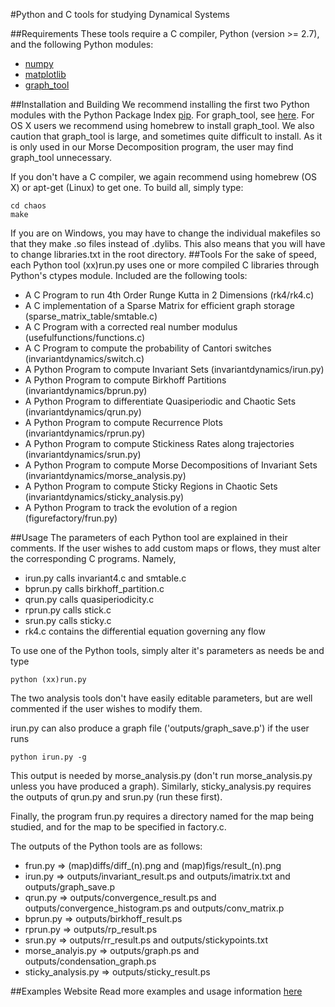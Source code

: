#Python and C tools for studying Dynamical Systems

##Requirements
These tools require a C compiler, Python (version >= 2.7), and the following Python modules:
- [numpy](http://www.numpy.org/)
- [matplotlib](http://matplotlib.org/)
- [graph_tool](https://graph-tool.skewed.de/)

##Installation and Building
We recommend installing the first two Python modules with the Python Package Index [pip](https://pypi.python.org/pypi/pip).
For graph\_tool, see [here](https://graph-tool.skewed.de/download). For OS X users we recommend using homebrew to install graph\_tool. We also caution that graph\_tool is large, and sometimes quite difficult to install. As it is only used in our Morse Decomposition program, the user may find graph\_tool unnecessary.

If you don't have a C compiler, we again recommend using homebrew (OS X) or apt-get (Linux) to get one. To build all, simply type:

```
cd chaos
make
```

If you are on Windows, you may have to change the individual makefiles so that they make .so files instead of .dylibs. This also means that you will have to change libraries.txt in the root directory. 
##Tools
For the sake of speed, each Python tool (xx)run.py uses one or more compiled C libraries through Python's ctypes module. Included are the following tools:
 - A C Program to run 4th Order Runge Kutta in 2 Dimensions (rk4/rk4.c)
 - A C implementation of a Sparse Matrix for efficient graph storage (sparse\_matrix\_table/smtable.c)
 - A C Program with a corrected real number modulus (usefulfunctions/functions.c)
 - A C Program to compute the probability of Cantori switches (invariantdynamics/switch.c)
 - A Python Program to compute Invariant Sets (invariantdynamics/irun.py)
 - A Python Program to compute Birkhoff Partitions (invariantdynamics/bprun.py)
 - A Python Program to differentiate Quasiperiodic and Chaotic Sets (invariantdynamics/qrun.py)
 - A Python Program to compute Recurrence Plots (invariantdynamics/rprun.py)
 - A Python Program to compute Stickiness Rates along trajectories (invariantdynamics/srun.py)
 - A Python Program to compute Morse Decompositions of Invariant Sets (invariantdynamics/morse_analysis.py)
 - A Python Program to compute Sticky Regions in Chaotic Sets (invariantdynamics/sticky_analysis.py)
 - A Python Program to track the evolution of a region (figurefactory/frun.py)

##Usage
The parameters of each Python tool are explained in their comments. If the user wishes to add custom maps or flows, they must alter the corresponding C programs. Namely,
 - irun.py calls invariant4.c and smtable.c
 - bprun.py calls birkhoff_partition.c
 - qrun.py calls quasiperiodicity.c
 - rprun.py calls stick.c
 - srun.py calls sticky.c
 - rk4.c contains the differential equation governing any flow

To use one of the Python tools, simply alter it's parameters as needs be and type
```
python (xx)run.py
```
The two analysis tools don't have easily editable parameters, but are well commented if the user wishes to modify them. 

irun.py can also produce a graph file ('outputs/graph_save.p') if the user runs
```
python irun.py -g
```
This output is needed by morse\_analysis.py (don't run morse\_analysis.py unless you have produced a graph).
Similarly, sticky\_analysis.py requires the outputs of qrun.py and srun.py (run these first).

Finally, the program frun.py requires a directory named for the map being studied, 
and for the map to be specified in factory.c.

The outputs of the Python tools are as follows:
 - frun.py => (map)diffs/diff\_(n).png and (map)figs/result\_(n).png
 - irun.py => outputs/invariant\_result.ps and outputs/imatrix.txt and outputs/graph_save.p
 - qrun.py => outputs/convergence\_result.ps and outputs/convergence\_histogram.ps and outputs/conv\_matrix.p
 - bprun.py => outputs/birkhoff_result.ps
 - rprun.py => outputs/rp_result.ps
 - srun.py => outputs/rr_result.ps and outputs/stickypoints.txt
 - morse\_analyis.py => outputs/graph.ps and outputs/condensation\_graph.ps
 - sticky\_analysis.py => outputs/sticky\_result.ps

##Examples Website
Read more examples and usage information [here](http://chaostools.herokuapp.com/)
